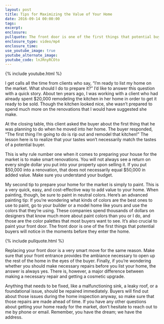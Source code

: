 ```yaml
---
layout: post
title: Tips for Maximizing the Value of Your Home
date: 2016-09-14 00:00:00
tags:
excerpt:
enclosure:
pullquote: The front door is one of the first things that potential buyers will notice...
enclosure_type: video/mp4
enclosure_time:
use_youtube_image: true
youtube_alternate_image:
youtube_code: lnJRnyRCOto
---
```

{% include youtube.html %}

I get calls all the time from clients who say, “I’m ready to list my home on the market. What should I do to prepare it?” I’d like to answer this question with a quick story. About ten years ago, I was working with a client who had already spent $20,000 remodeling the kitchen in her home in order to get it ready to be sold. Though the kitchen looked nice, she wasn’t prepared to spend much more on the renovations that I would have suggested she make.&nbsp;

At the closing table, this client asked the buyer about the first thing that he was planning to do when he moved into her home. The buyer responded, “The first thing I’m going to do is rip out and remodel that kitchen\!” The lesson here is to realize that your tastes won’t necessarily match the tastes of a potential buyer.&nbsp;

This is why rule number one when it comes to preparing your house for the market is to make smart renovations. You will not always see a return on every single dollar you put into your property upon selling it. If you put $50,000 into a renovation, that does not necessarily equal $50,000 in added value. Make sure you understand your budget.&nbsp;

My second tip to prepare your home for the market is simply to paint. This is a very quick, easy, and cost-effective way to add value to your home. When painting, though, be sure to paint in neutral colors. Here’s an advanced painting tip: If you’re wondering what kinds of colors are the best ones to use to paint, go to your builder or a model home like yours and use the colors that they’re using. These companies spend thousands of dollars on designers that know much more about paint colors than you or I do, and those are the color palettes that most buyers want to see. It’s also crucial to paint your front door. The front door is one of the first things that potential buyers will notice in the moments before they enter the home.&nbsp;

{% include pullquote.html %}

Replacing your front door is a very smart move for the same reason. Make sure that your front entrance provides the ambiance necessary to open up the rest of the home in the eyes of the buyer. Finally, if you’re wondering whether you should make necessary repairs before you list your home, the answer is always yes. There is, however, a major difference between making a necessary repair and getting a cosmetic upgrade.&nbsp;

Anything that needs to be fixed, like a malfunctioning sink, a leaky roof, or a foundational issue, should be repaired immediately. Buyers will find out about those issues during the home inspection anyway, so make sure that those repairs are made ahead of time. If you have any other questions about getting your home ready for the market, don’t hesitate to reach out to me by phone or email. Remember, you have the dream; we have the address. &nbsp;
